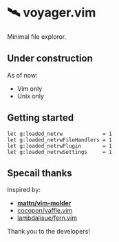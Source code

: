 # 🛰 voyager.vim

Minimal file exploror.

## Under construction

As of now: 

* Vim only
* Unix only


## Getting started

```vim
let g:loaded_netrw             = 1
let g:loaded_netrwFileHandlers = 1
let g:loaded_netrwPlugin       = 1
let g:loaded_netrwSettings     = 1
```

## Specail thanks

Inspired by:

* **[mattn/vim-molder](https://github.com/mattn/vim-molder)**
* [cocopon/vaffle.vim](https://github.com/cocopon/vaffle.vim)
* [lambdalisue/fern.vim](https://github.com/lambdalisue/fern.vim)

Thank you to the developers!
